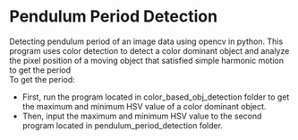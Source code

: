 # Pendulum Period Detection
Detecting pendulum period of an image data using opencv in python. This program uses color detection to detect a color dominant object 
and analyze the pixel position of a moving object that satisfied simple harmonic motion to get the period
</br> To get the period:
- First, run the program located in color_based_obj_detection folder to get the maximum and minimum HSV value of a color dominant object.
- Then, input the maximum and minimum HSV value to the second program located in pendulum_period_detection folder.
